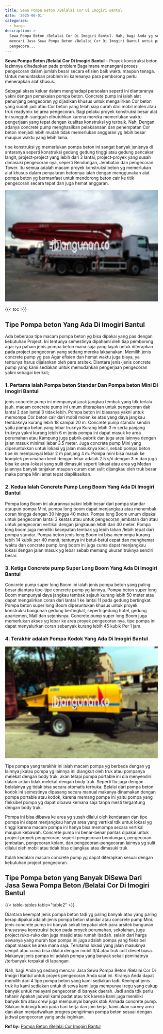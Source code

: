 ```yaml
---
title: Sewa Pompa Beton /Belalai Cor Di Imogiri Bantul
date: '2025-06-01'
categories:
  - harga
description: >-
  Sewa Pompa Beton /Belalai Cor Di Imogiri Bantul. Nah, bagi Anda yg sedang
  mencari Jasa Sewa Pompa Beton /Belalai Cor Di Imogiri Bantul untuk proyek
  pengecora...
---
```


**Sewa Pompa Beton /Belalai Cor Di Imogiri Bantul** – Proyek konstruksi beton lazimnya dihadapkan pada problem Bagaimana menangani proses pengecoran dalam jumlah besar secara efisien baik waktu maupun tenaga. Untuk menuntaskan problem ini karenanya para pemborong perlu menerapkan alat khusus.

Sebagai akses keluar dalam menghadapi persoalan seperti ini diantaranya yakni dengan pemakaian pompa beton. Concrete pump ini ialah alat penunjang pengecoran yg dijadikan khusus untuk mengalirkan Cor beton yang sudah jadi atau Cor beton yang telah siap curah dari mobil molen atau truk readymix ke area pengecoran. Bagi pelaku proyek konstruksi besar alat ini sungguh-sungguh dibutuhkan karena mereka memerlukan waktu pengerjaan yang tepat dengan kualitas konstruksi yg terbaik. Nah, Dengan adanya concrete pump menghasilkan pelaksanaan dan penempatan Cor beton menjadi lebih mudah tidak memerlukan anggaran yg lebih besar maupun waktu yang lebih lama.

tipe konstruksi yg memerlukan pompa beton ini sangat banyak jenisnya di antaranya seperti konstruksi gedung gedung tinggi atau gedung pencakar langit, project-project yang lebih dari 2 lantai, project-proyek yang susah dimasuki pengecoran nya, seperti Bendungan, Jembatan dan pengecoran Tower. Itu semua adalah macam proyek konstruksi beton yg memerlukan alat khusus dalam penyaluran betonnya ialah dengan menggunakan alat pompa beton yg bermanfaat untuk mendorong beton cair ke titik pengecoran secara tepat dan juga hemat anggaran.

![Sewa Pompa Beton /Belalai Cor Di Imogiri Bantul](/images/sewa-concrete-pump-25.png)

{{< toc >}}

## Tipe Pompa beton Yang Ada Di Imogiri Bantul

Ada beberapa tipe macam pompa beton yg bisa dipakai yang pas dengan kebutuhan Project. Ini tentunya semestinya dipahami oleh tiap pemborong agar iya paham jenis pompa beton mana saja yang layak untuk diterapkan pada project pengecoran yang sedang mereka laksanakan. Memilih jenis concrete pump yg pas Agar efisien dan hemat waktu juga biaya, ya tentunya harus dijalankan oleh para arsitek. Diantara jenis-jenis concrete pump yang kami sediakan untuk memudahkan pengerjaan pengecoran yakni sebagai berikut;

### 1\. Pertama ialah Pompa beton Standar Dan Pompa beton Mini Di Imogiri Bantul

jenis concrete pump ini mempunyai jarak jangkau tembak yang tdk terlalu jauh. macam concrete pump ini umum diterapkan untuk pengecoran dak lantai 2 dan lantai 3 tidak lebih. Pompa beton ini biasanya yakni untuk memompa Cor beton cair dari mobil molen ke atas yang daya jangkau tembaknya kurang lebih 18 sampai 20 m. Concrete pump standar sendiri yaitu pompa beton yang lebar truknya Kurang lebih 3 m serta panjang truknya yakni kurang lebih 6 m jenis pompa ini dapat masuk ke area perumahan atau Kampung juga pabrik-pabrik dan juga area lainnya dengan jalan masuk minimal lebar 3.5 meter. Juga concrete pump Mini yang diperuntukkan untuk lokasi yg jalan masuknya kecil, sebab pompa beton tipe ini mempunyai lebar 2 m panjang 4 m. Pompa mini bisa masuk ke komplek perumahan kecil dengan lebar adalah 2.5 s/d dengan 3 m dan juga bisa ke area-lokasi yang sulit dimasuki seperti lokasi atau area yg Medan jalannya banyak tanjakan maupun curam dan sulit dijangkau oleh truk besar maka pompa Mini amat tepat diaplikasikan.

### 2\. Kedua Ialah Concrete Pump Long Boom Yang Ada Di Imogiri Bantul

Pompa long Boom ini ukurannya yakni lebih besar dari pompa standar ataupun pompa Mini, pompa long boom dapat menjangkau atau menembak coran hingga dengan 30 hingga 40 meter. Pompa long Boom umum dipakai untuk pengecoran lantai 3 keatas atau untuk pengecoran jembatan dan atau untuk pengecoran vertikal dengan jangkauan lebih dari 40 meter. Pompa long boom juga memiliki kecepatan tembak yg lebih tahan /lebih tepat dari pompa standar. Pompa beton jenis long Boom ini bisa memompa kurang lebih 14 kubik per 40 menit, tentunya ini betul-betul cepat dan menghemat waktu dan concrete pump long boom ini juga cuma dapat menjangkau lokasi dengan jalan masuk yg lebar sebab memang ukuran truknya sendiri besar.

### 3\. Ketiga Concrete pump Super Long Boom Yang Ada Di Imogiri Bantul

Concrete pump super long Boom ini ialah jenis pompa beton yang paling besar diantara tipe-tipe concrete pump yg lainnya. Pompa beton super long Boom mempunyai daya jangkau tembak sejauh kurang lebih 50 meter atau dapat mengalirkan coran dari lantai 1 ke lantai 11 pada gedung bertingkat. Pompa beton super long Boom diperuntukan khusus untuk proyek konstruksi bangunan gedung bertingkat, seperti gedung hotel, gedung apartemen, Mall dan sejenisnya. Concrete pump super long Boom juga memerlukan akses yg lebar ke area proyek pengecoran nya. tipe pompa ini dapat menyalurkan coran sebanyak kurang lebih 45 kubik Per 1 jam.

### 4\. Terakhir adalah Pompa Kodok Yang Ada Di Imogiri Bantul

![Sewa Pompa Beton /Belalai Cor Di Imogiri Bantul](/images/sewa-concrete-pump-02.png)

Tipe pompa yang terakhir ini ialah macam pompa yg berbeda dengan yg lainnya jikalau pompa yg lainnya ini diangkut oleh truk atau pompanya melekat dengan body truk, akan tetapi pompa portable ini dia menyendiri dalam artian tidak melekat dengan body truk. Seperti Itu juga dengan belalainya yg tidak bisa secara otomatis terbuka. Belalai dari pompa beton kodok ini semestinya dipasang secara manual makanya dinamakan dengan pompa portable atau kodok, karena memang pompa ini yaitu pompa yang fleksibel pompa yg dapat dibawa kemana saja tanpa mesti tergantung dengan body truk.

Pompa ini bisa dibawa ke area yg susah dilalui oleh kendaraan dan tipe pompa ini dapat menjangkau hanya area yang vertikal tdk untuk lokasi yg tinggi karena macam pompa ini hanya bisa memompa secara vertikal maupun kebawah. Concrete pump ini benar-benar pantas dipakai untuk project proyek pengecoran; seperti pengecoran bendungan, pengecoran jembatan, pengecoran kolam, dan pengecoran-pengecoran lainnya yg sulit dilalui oleh mobil atau tidak bisa dijangkau atau dimasuki truk.

Itulah kedalam macam concrete pump yg dapat diterapkan sesuai dengan kebutuhan project pengecoran.

## Tipe Pompa beton yang Banyak DiSewa Dari Jasa Sewa Pompa Beton /Belalai Cor Di Imogiri Bantul

{{< table-tables table="table2" >}}

Diantara keempat jenis pompa beton tadi yg paling banyak atau yang paling kerap dipakai adalah jenis pompa beton standar atau concrete pump Mini. jenis concrete pump ini banyak sekali terpakai oleh para arsitek bangunan khususnya konstruksi beton pada proyek perumahan, sekolahan, juga project ruko-ruko dan juga masjid atau rumah ibadah. selain dari harga sewanya yang murah tipe pompa ini juga adalah pompa yang fleksibel dapat masuk ke area mana saja. Terutama lokasi yang jalan masuknya sempit atau cuma bisa dilalui dengan mobil 3/4 atau truk colt diesel biasa. Makanya jenis pompa ini adalah pompa yang banyak sekali peminatnya /terbanyak terpakai di lapangan.

Nah, bagi Anda yg sedang mencari Jasa Sewa Pompa Beton /Belalai Cor Di Imogiri Bantul untuk proyek pengecoran Anda saat ini. Kiranya Anda dapat memilih dari 4 tipe pompa beton yang kami sediakan tadi. Keempat jenis truk itu kami sediakan untuk di sewa kami juga mempunyai regu yang cukup banyak untuk melayani pengecoran di banyak daerah. Jadi anda tdk perlu tahanir Apakah jadwal kami padat atau tdk karena kami juga memiliki banyak tim atau crew juga mempunyai banyak stok Armada concrete pump. Silakan hubungi kami pada hari kerja dan jam kerja, kami akan survey area dan akan menjadwalkan progres pengiriman pompa beton sesuai dengan jadwal pengecoran yang anda inginkan.

**Ref by:** [Pompa Beton /Belalai Cor Imogiri Bantul](https://id.wikipedia.org/wiki/Pompa)
